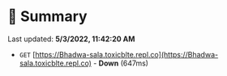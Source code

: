 # 📖 Summary
Last updated: **5/3/2022, 11:42:20 AM**

- `GET` [https://Bhadwa-sala.toxicblte.repl.co](https://Bhadwa-sala.toxicblte.repl.co) - **Down** (647ms)
